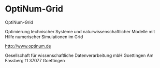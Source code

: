 OptiNum-Grid
============

OptiNum-Grid

Optimierung technischer Systeme und naturwissenschaftlicher Modelle mit 
Hilfe numerischer Simulationen im Grid

http://www.optinum.de

Gesellschaft für wissenschaftliche Datenverarbeitung mbH Goettingen
Am Fassberg 11
37077 Goettingen
